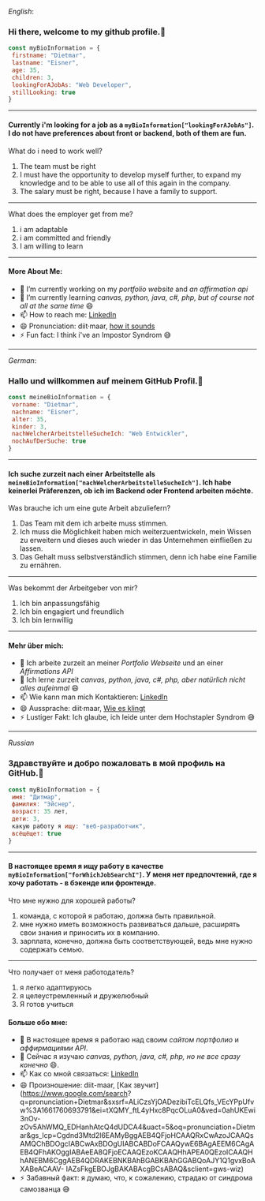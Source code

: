 *English*: 

### Hi there, welcome to my github profile.👋

``` javascript
const myBioInformation = {
 firstname: "Dietmar",
 lastname: "Eisner",
 age: 35,
 children: 3,
 lookingForAJobAs: "Web Developer",
 stillLooking: true
}

```
---
#### Currently i'm looking for a job as a `myBioInformation["lookingForAJobAs"]`. I do not have preferences about front or backend, both of them are fun. 

What do i need to work well?

1. The team must be right
2. I must have the opportunity to develop myself further, to expand my knowledge and to be able to use all of this again in the company.
3. The salary must be right, because I have a family to support. 
---

What does the employer get from me?

1. i am adaptable
2. i am committed and friendly
3. I am willing to learn
---

#### More About Me:

- 🔭 I’m currently working on my *portfolio website* and *an affirmation api*
- 🌱 I’m currently learning *canvas, python, java, c#, php, but of course not all at the same time* 😄
- 📫 How to reach me: [LinkedIn](https://www.linkedin.com/in/dietmar-eisner/)
- 😄 Pronunciation: diit·maar, [how it sounds](https://www.google.com/search?q=pronunciation+Dietmar&sxsrf=ALiCzsYjOADezibiTcELQfs_VEcYPpUfvw%3A1661760693791&ei=tXQMY_ftL4yHxc8PqcOLuA0&ved=0ahUKEwi3nOv-zOv5AhWMQ_EDHanhAtcQ4dUDCA4&uact=5&oq=pronunciation+Dietmar&gs_lcp=Cgdnd3Mtd2l6EAMyBggAEB4QFjoHCAAQRxCwAzoJCAAQsAMQChBDOgcIABCwAxBDOgUIABCABDoFCAAQywE6BAgAEEM6CAgAEB4QFhAKOggIABAeEA8QFjoECAAQEzoKCAAQHhAPEA0QEzoICAAQHhANEBM6CggAEB4QDRAKEBNKBAhBGABKBAhGGABQoAJY1Q1gvxBoAXABeACAAV-IAZsFkgEBOJgBAKABAcgBCsABAQ&sclient=gws-wiz)
- ⚡ Fun fact: I think i've an Impostor Syndrom 😅
 
---

*German*: 

### Hallo und willkommen auf meinem GitHub Profil.👋

``` javascript
const meineBioInformation = {
 vorname: "Dietmar",
 nachname: "Eisner",
 alter: 35,
 kinder: 3,
 nachWelcherArbeitstelleSucheIch: "Web Entwickler",
 nochAufDerSuche: true
}

```
---
#### Ich suche zurzeit nach einer Arbeitstelle als `meineBioInformation["nachWelcherArbeitstelleSucheIch"]`. Ich habe keinerlei Präferenzen, ob ich im Backend oder Frontend arbeiten möchte. 

Was brauche ich um eine gute Arbeit abzuliefern?

1. Das Team mit dem ich arbeite muss stimmen. 
2. Ich muss die Möglichkeit haben mich weiterzuentwickeln, mein Wissen zu erweitern und dieses auch wieder in das Unternehmen einfließen zu lassen.
3. Das Gehalt muss selbstverständlich stimmen, denn ich habe eine Familie zu ernähren.

---
Was bekommt der Arbeitgeber von mir?

1. Ich bin anpassungsfähig
2. Ich bin engagiert und freundlich
3. Ich bin lernwillig

---
#### Mehr über mich:

- 🔭 Ich arbeite zurzeit an meiner *Portfolio Webseite* und an einer *Affirmations API*
- 🌱 Ich lerne zurzeit *canvas, python, java, c#, php, aber natürlich nicht alles aufeinmal* 😄
- 📫 Wie kann man mich Kontaktieren: [LinkedIn](https://www.linkedin.com/in/dietmar-eisner/)
- 😄 Aussprache: diit·maar, [Wie es klingt](https://www.google.com/search?q=pronunciation+Dietmar&sxsrf=ALiCzsYjOADezibiTcELQfs_VEcYPpUfvw%3A1661760693791&ei=tXQMY_ftL4yHxc8PqcOLuA0&ved=0ahUKEwi3nOv-zOv5AhWMQ_EDHanhAtcQ4dUDCA4&uact=5&oq=pronunciation+Dietmar&gs_lcp=Cgdnd3Mtd2l6EAMyBggAEB4QFjoHCAAQRxCwAzoJCAAQsAMQChBDOgcIABCwAxBDOgUIABCABDoFCAAQywE6BAgAEEM6CAgAEB4QFhAKOggIABAeEA8QFjoECAAQEzoKCAAQHhAPEA0QEzoICAAQHhANEBM6CggAEB4QDRAKEBNKBAhBGABKBAhGGABQoAJY1Q1gvxBoAXABeACAAV-IAZsFkgEBOJgBAKABAcgBCsABAQ&sclient=gws-wiz)
- ⚡ Lustiger Fakt: Ich glaube, ich leide unter dem Hochstapler Syndrom 😅

---

*Russian*

### Здравствуйте и добро пожаловать в мой профиль на GitHub.👋

``` javascript
const myBioInformation = {
 имя: "Дитмар",
 фамилия: "Эйснер",
 возраст: 35 лет,
 дети: 3,
 какую работу я ищу: "веб-разработчик",
 всёщёщет: true
}

```
---
#### В настоящее время я ищу работу в качестве `myBioInformation["forWhichJobSearchI"]`. У меня нет предпочтений, где я хочу работать - в бэкенде или фронтенде. 

Что мне нужно для хорошей работы?

1. команда, с которой я работаю, должна быть правильной. 
2. мне нужно иметь возможность развиваться дальше, расширять свои знания и приносить их в компанию.
3. зарплата, конечно, должна быть соответствующей, ведь мне нужно содержать семью.

---

Что получает от меня работодатель?

1. я легко адаптируюсь
2. я целеустремленный и дружелюбный
3. Я готов учиться

#### Больше обо мне:

- 🔭 В настоящее время я работаю над своим *сайтом портфолио* и *аффирмациями API*.
- 🌱 Сейчас я изучаю *canvas, python, java, c#, php, но не все сразу конечно* 😄.
- 📫 Как со мной связаться: [LinkedIn](https://www.linkedin.com/in/dietmar-eisner/)
- 😄 Произношение: diit-maar, [Как звучит](https://www.google.com/search? q=pronunciation+Dietmar&sxsrf=ALiCzsYjOADezibiTcELQfs_VEcYPpUfvw%3A1661760693791&ei=tXQMY_ftL4yHxc8PqcOLuA0&ved=0ahUKEwi3nOv- zOv5AhWMQ_EDHanhAtcQ4dUDCA4&uact=5&oq=pronunciation+Dietmar&gs_lcp=Cgdnd3Mtd2l6EAMyBggAEB4QFjoHCAAQRxCwAzoJCAAQsAMQChBDOgcIABCwAxBDOgUIABCABDoFCAAQywE6BAgAEEM6CAgAEB4QFhAKOggIABAeEA8QFjoECAAQEzoKCAAQHhAPEA0QEzoICAAQHhANEBM6CggAEB4QDRAKEBNKBAhBGABKBAhGGABQoAJY1Q1gvxBoAXABeACAAV- IAZsFkgEBOJgBAKABAcgBCsABAQ&sclient=gws-wiz)
- ⚡ Забавный факт: я думаю, что, к сожалению, страдаю от синдрома самозванца 😅

<!--
**Dima0687/dima0687** is a ✨ _special_ ✨ repository because its `README.md` (this file) appears on your GitHub profile.

Here are some ideas to get you started:

- 🔭 I’m currently working on ...
- 🌱 I’m currently learning ...
- 👯 I’m looking to collaborate on ...
- 🤔 I’m looking for help with ...
- 💬 Ask me about ...
- 📫 How to reach me: ...
- 😄 Pronouns: ...
- ⚡ Fun fact: ...
-->
